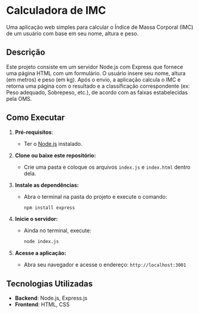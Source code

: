 # Calculadora de IMC

Uma aplicação web simples para calcular o Índice de Massa Corporal (IMC) de um usuário com base em seu nome, altura e peso.

## Descrição

Este projeto consiste em um servidor Node.js com Express que fornece uma página HTML com um formulário. O usuário insere seu nome, altura (em metros) e peso (em kg). Após o envio, a aplicação calcula o IMC e retorna uma página com o resultado e a classificação correspondente (ex: Peso adequado, Sobrepeso, etc.), de acordo com as faixas estabelecidas pela OMS.

## Como Executar

1.  **Pré-requisitos**:
    * Ter o [Node.js](https://nodejs.org/) instalado.

2.  **Clone ou baixe este repositório:**
    * Crie uma pasta e coloque os arquivos `index.js` e `index.html` dentro dela.

3.  **Instale as dependências:**
    * Abra o terminal na pasta do projeto e execute o comando:
      ```bash
      npm install express
      ```

4.  **Inicie o servidor:**
    * Ainda no terminal, execute:
      ```bash
      node index.js
      ```

5.  **Acesse a aplicação:**
    * Abra seu navegador e acesse o endereço: `http://localhost:3001`

## Tecnologias Utilizadas

* **Backend**: Node.js, Express.js
* **Frontend**: HTML, CSS